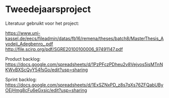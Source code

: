# Tweedejaarsproject

Literatuur gebruikt voor het project: 

https://www.uni-kassel.de/eecs/fileadmin/datas/fb16/remena/theses/batch8/MasterThesis_Ayodeji_Adegbenro_.pdf
http://file.scirp.org/pdf/SGRE20100100006_97491147.pdf

Product backlog: 
https://docs.google.com/spreadsheets/d/1PzPFczPDheu2v8Vejvos5isMTnNKWvBXScQyY54fsGo/edit?usp=sharing

Sprint backlog: 
https://docs.google.com/spreadsheets/d/1ExSZNxPD_z8s7qXs76ZFQabUByOEjHmg8cFu6eGxsic/edit?usp=sharing
